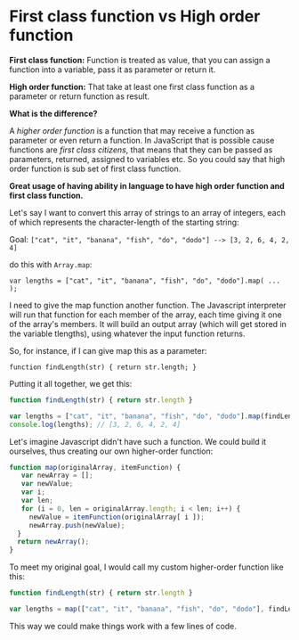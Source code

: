# First class function vs High order function

**First class function:** Function is treated as value, that you can assign a function into a variable, pass it as parameter or  return it.

**High order function:** That take at least one first class function as a parameter or return function as result.

**What is the difference?**

A *higher order function* is a function that may receive a function as parameter or even return a function. In JavaScript that is possible cause functions are *first class citizens*, that means that they can be passed as parameters, returned, assigned to variables etc. So you could say that high order function is sub set of first class function.

**Great usage of having ability in language to have high order function and first class function.**

Let's say I want to convert this array of strings to an array of integers, each of which represents the character-length of the starting string:

Goal: `["cat", "it", "banana", "fish", "do", "dodo"] --> [3, 2, 6, 4, 2, 4]`

do this with `Array.map`:

`var lengths = ["cat", "it", "banana", "fish", "do", "dodo"].map( ... );`

I need to give the map function another function. The Javascript interpreter will run that function for each member of the array, each time giving it one of the array's members. It will build an output array (which will get stored in the variable tlengths), using whatever the input function returns.

So, for instance, if I can give map this as a parameter:

`function findLength(str) { return str.length; }`

Putting it all together, we get this:

```js
function findLength(str) { return str.length }

var lengths = ["cat", "it", "banana", "fish", "do", "dodo"].map(findLength);
console.log(lengths); // [3, 2, 6, 4, 2, 4]
```

Let's imagine Javascript didn't have such a function. We could build it ourselves, thus creating our own higher-order function:

```js
function map(originalArray, itemFunction) {
   var newArray = [];
   var newValue;
   var i;
   var len;
   for (i = 0, len = originalArray.length; i < len; i++) {
     newValue = itemFunction(originalArray[ i ]);
     newArray.push(newValue);
  }
  return newArray();
}
```

To meet my original goal, I would call my custom higher-order function like this:

```js
function findLength(str) { return str.length }

var lengths = map(["cat", "it", "banana", "fish", "do", "dodo"], findLength);
```

This way we could make things work with a few lines of code.
